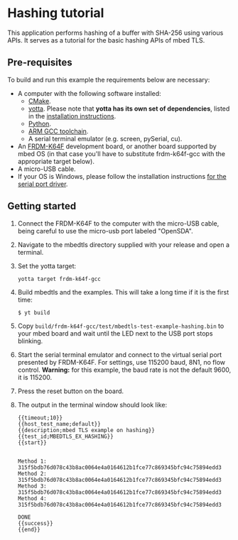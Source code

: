 # Hashing tutorial

This application performs hashing of a buffer with SHA-256 using various APIs. It serves as a tutorial for the basic hashing APIs of mbed TLS.

## Pre-requisites

To build and run this example the requirements below are necessary:

* A computer with the following software installed:
  * [CMake](http://www.cmake.org/download/).
  * [yotta](https://github.com/ARMmbed/yotta). Please note that **yotta has its own set of dependencies**, listed in the [installation instructions](http://armmbed.github.io/yotta/#installing-on-windows).
  * [Python](https://www.python.org/downloads/).
  * [ARM GCC toolchain](https://launchpad.net/gcc-arm-embedded).
  * A serial terminal emulator (e.g. screen, pySerial, cu).
* An [FRDM-K64F](http://developer.mbed.org/platforms/FRDM-K64F/) development board, or another board supported by mbed OS (in that case you'll have to substitute frdm-k64f-gcc with the appropriate target below).
* A micro-USB cable.
* If your OS is Windows, please follow the installation instructions [for the serial port driver](https://developer.mbed.org/handbook/Windows-serial-configuration).

## Getting started

1. Connect the FRDM-K64F to the computer with the micro-USB cable, being careful to use the micro-usb port labeled "OpenSDA".

2. Navigate to the mbedtls directory supplied with your release and open a terminal.

3. Set the yotta target:

    ```
    yotta target frdm-k64f-gcc
    ```

4. Build mbedtls and the examples. This will take a long time if it is the first time:

    ```
    $ yt build
    ```

5. Copy `build/frdm-k64f-gcc/test/mbedtls-test-example-hashing.bin` to your mbed board and wait until the LED next to the USB port stops blinking.

6. Start the serial terminal emulator and connect to the virtual serial port presented by FRDM-K64F. For settings, use 115200 baud, 8N1, no flow control. **Warning:** for this example, the baud rate is not the default 9600, it is 115200.

7. Press the reset button on the board.

8. The output in the terminal window should look like:

    ```
    {{timeout;10}}
    {{host_test_name;default}}
    {{description;mbed TLS example on hashing}}
    {{test_id;MBEDTLS_EX_HASHING}}
    {{start}}


    Method 1: 315f5bdb76d078c43b8ac0064e4a0164612b1fce77c869345bfc94c75894edd3
    Method 2: 315f5bdb76d078c43b8ac0064e4a0164612b1fce77c869345bfc94c75894edd3
    Method 3: 315f5bdb76d078c43b8ac0064e4a0164612b1fce77c869345bfc94c75894edd3
    Method 4: 315f5bdb76d078c43b8ac0064e4a0164612b1fce77c869345bfc94c75894edd3

    DONE
    {{success}}
    {{end}}
    ```
